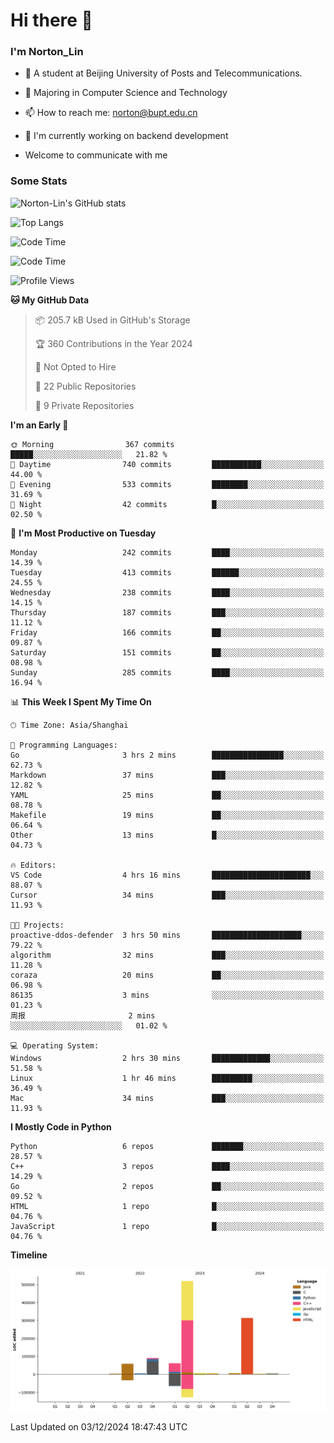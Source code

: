 
# Hi there 👋

### I'm Norton_Lin
- 🏫 A student at Beijing University of Posts and Telecommunications.
- 🌱 Majoring in Computer Science and Technology
- 📫 How to reach me: norton@bupt.edu.cn
- 🌱 I'm currently working on backend development

- Welcome to communicate with me

### Some Stats
![Norton-Lin's GitHub stats](https://github-readme-stats.vercel.app/api?username=Norton-Lin&count_private=true&show_icons=true&theme=radical)

![Top Langs](https://github-readme-stats.vercel.app/api/top-langs/?username=Norton-Lin&langs_count=10&layout=compact)

![Code Time](https://github-readme-stats.vercel.app/api/wakatime?username=Norton_Lin)

<!--START_SECTION:waka-->
![Code Time](http://img.shields.io/badge/Code%20Time-871%20hrs%2058%20mins-blue)

![Profile Views](http://img.shields.io/badge/Profile%20Views-0-blue)

**🐱 My GitHub Data** 

> 📦 205.7 kB Used in GitHub's Storage 
 > 
> 🏆 360 Contributions in the Year 2024
 > 
> 🚫 Not Opted to Hire
 > 
> 📜 22 Public Repositories 
 > 
> 🔑 9 Private Repositories 
 > 
**I'm an Early 🐤** 

```text
🌞 Morning                367 commits         █████░░░░░░░░░░░░░░░░░░░░   21.82 % 
🌆 Daytime                740 commits         ███████████░░░░░░░░░░░░░░   44.00 % 
🌃 Evening                533 commits         ████████░░░░░░░░░░░░░░░░░   31.69 % 
🌙 Night                  42 commits          █░░░░░░░░░░░░░░░░░░░░░░░░   02.50 % 
```
📅 **I'm Most Productive on Tuesday** 

```text
Monday                   242 commits         ████░░░░░░░░░░░░░░░░░░░░░   14.39 % 
Tuesday                  413 commits         ██████░░░░░░░░░░░░░░░░░░░   24.55 % 
Wednesday                238 commits         ████░░░░░░░░░░░░░░░░░░░░░   14.15 % 
Thursday                 187 commits         ███░░░░░░░░░░░░░░░░░░░░░░   11.12 % 
Friday                   166 commits         ██░░░░░░░░░░░░░░░░░░░░░░░   09.87 % 
Saturday                 151 commits         ██░░░░░░░░░░░░░░░░░░░░░░░   08.98 % 
Sunday                   285 commits         ████░░░░░░░░░░░░░░░░░░░░░   16.94 % 
```


📊 **This Week I Spent My Time On** 

```text
🕑︎ Time Zone: Asia/Shanghai

💬 Programming Languages: 
Go                       3 hrs 2 mins        ████████████████░░░░░░░░░   62.73 % 
Markdown                 37 mins             ███░░░░░░░░░░░░░░░░░░░░░░   12.82 % 
YAML                     25 mins             ██░░░░░░░░░░░░░░░░░░░░░░░   08.78 % 
Makefile                 19 mins             ██░░░░░░░░░░░░░░░░░░░░░░░   06.64 % 
Other                    13 mins             █░░░░░░░░░░░░░░░░░░░░░░░░   04.73 % 

🔥 Editors: 
VS Code                  4 hrs 16 mins       ██████████████████████░░░   88.07 % 
Cursor                   34 mins             ███░░░░░░░░░░░░░░░░░░░░░░   11.93 % 

🐱‍💻 Projects: 
proactive-ddos-defender  3 hrs 50 mins       ████████████████████░░░░░   79.22 % 
algorithm                32 mins             ███░░░░░░░░░░░░░░░░░░░░░░   11.28 % 
coraza                   20 mins             ██░░░░░░░░░░░░░░░░░░░░░░░   06.98 % 
86135                    3 mins              ░░░░░░░░░░░░░░░░░░░░░░░░░   01.23 % 
周报                       2 mins              ░░░░░░░░░░░░░░░░░░░░░░░░░   01.02 % 

💻 Operating System: 
Windows                  2 hrs 30 mins       █████████████░░░░░░░░░░░░   51.58 % 
Linux                    1 hr 46 mins        █████████░░░░░░░░░░░░░░░░   36.49 % 
Mac                      34 mins             ███░░░░░░░░░░░░░░░░░░░░░░   11.93 % 
```

**I Mostly Code in Python** 

```text
Python                   6 repos             ███████░░░░░░░░░░░░░░░░░░   28.57 % 
C++                      3 repos             ████░░░░░░░░░░░░░░░░░░░░░   14.29 % 
Go                       2 repos             ██░░░░░░░░░░░░░░░░░░░░░░░   09.52 % 
HTML                     1 repo              █░░░░░░░░░░░░░░░░░░░░░░░░   04.76 % 
JavaScript               1 repo              █░░░░░░░░░░░░░░░░░░░░░░░░   04.76 % 
```



**Timeline**

![Lines of Code chart](https://raw.githubusercontent.com/Norton-Lin/Norton-Lin/main/assets/bar_graph.png)


 Last Updated on 03/12/2024 18:47:43 UTC
<!--END_SECTION:waka-->
